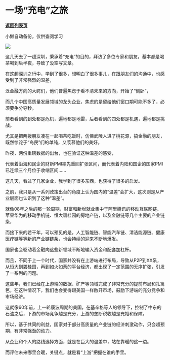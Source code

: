 # 一场“充电”之旅

[**返回列表页**](/gzh/政事堂2019)

小懒自动备份，仅供查阅学习

![](https://mmbiz.qpic.cn/mmbiz_jpg/rxhS23yu8cMGy5Gekx3twrf4DdAa6Rse0ygXulqe29pKTUUsmnQn45C5wp8kdmBLDXsreE7ZV5R6CQluNcibInQ/640?wx_fmt=jpeg&from;=appmsg)

这几天去了一趟深圳，秉承着“充电”的目的，拜访了多位专家和朋友，基本都是喝茶喝到后半夜，导致了没空写文章。  

在这趟深圳之行中，学到了很多，想明白了很多事儿，在跟朋友们的沟通中，也感受到了非常强烈的温差，

泛金融方向的大鳄们，他们普遍焦虑于看不清未来的方向，开始了“侧卧”，

而几个中国高质量发展领域的龙头企业，焦虑的是留给他们窗口期可能不多了，必须要争分夺秒。  

前者看到的到处都是危机，遍地都是地雷，后者看到的四处都是机遇，遍地都是挑战。  

尤其是把两拨朋友凑在一起喝茶吃饭时，仿佛武陵人进了桃花源，搞金融的朋友，既然惊诧于“岛民”们的单纯，又羡慕他们的美好。

昨夜，两份重磅数据的出台，也在验证这种温差的感受，

代表着沿海和民企的财新PMI率先重回扩张区间，而代表着内陆和国企的国家PMI已连续三个月位于收缩区间......

这几天，看过了几家企业，我学到了很多东西，也获得了很多的启发。

之前，我只是从一系列政策出台的角度上认为国内的“温差”会扩大，这次则是从产业层面也认识到了这种“温差”。

就像08年之后的那一轮周期，财富和新增就业集中于阿里腾讯的移动互联网链、苹果华为的移动手机链、恒大碧桂园的房地产链，以及金融链等几个主要的产业链条，  

而接下来的若干年，可以预见的是，人工智能链、智能汽车链、清洁能源链、健康医疗链等等新的产业链链条，也会持续的迎来不断地爆发。  

国家也会驱动着金融向这些新领域不断地输入资金和配套加杠杆。

而且，不同于上一个时代，国家并没有在上游端进行布局，导致从P2P到XX系，从恒大到碧桂园，再到如火如荼的平台经济，都出现了一定范围的无序扩张，引发了一系列的问题。

这些年，我们已经在上游端的数据、矿产等领域完成了非常充分的提前布局和扎篱笆，在这种情况下，我们也会变得跟美国一样敞开市场，鼓励下游端的充分竞争和市场经济。  

这就像60年前，上一轮康波周期的美国，在基辛格等人的领导下，控制了中东的石油之后，下游的市场竞争越是充分，上游的垄断税收越是充裕和保障。

所以，基于共同的利益，国家对于部分高质量的产业链的经济刺激动作，只会超预期，有非常强劲的动力。

从企业和个人的路线选择方面，就是在巨大的温差中，站在靠暖的这一边。

而评估未来哪里会暖，关键点，就是看“上游”把握在谁的手里。

